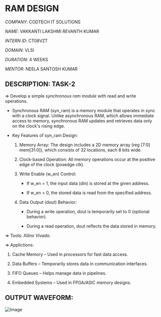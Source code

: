 # RAM DESIGN 

*COMPANY*: CODTECH IT SOLUTIONS

*NAME*: VAKKANTI LAKSHMI REVANTH KUMAR

*INTERN ID*: CT08VZT

*DOMAIN*: VLSI

*DURATION*: 4 WEEKS

*MENTOR*: NEELA SANTOSH KUMAR

## DESCRIPTION: TASK-2

=> Develop a simple *synchronous ram module* with read and write operations.

  * Synchronous RAM (syn_ram) is a memory module that operates in sync with a clock signal. Unlike asynchronous RAM, which allows immediate access to memory, synchronous RAM updates and retrieves data only on the clock's rising edge.
  
  * Key Features of syn_ram Design:
  
    1. Memory Array: The design includes a 2D memory array (reg [7:0] mem[31:0]), which consists of 32 locations, each 8 bits wide.
       
    2. Clock-based Operation: All memory operations occur at the positive edge of the clock (posedge clk).
       
    4. Write Enable (w_en) Control:
       
       - If w_en = 1, the input data (din) is stored at the given address.
         
       - If w_en = 0, the stored data is read from the specified address.
         
    6. Data Output (dout) Behavior:

       - During a write operation, dout is temporarily set to 0 (optional behavior).
       
       - During a read operation, dout reflects the data stored in memory.

=> Tools: *Xilinx Vivado.*

=> Applictions: 

  1. Cache Memory – Used in processors for fast data access.
    
  2. Data Buffers – Temporarily stores data in communication interfaces.
     
  3. FIFO Queues – Helps manage data in pipelines.
    
  4. Embedded Systems – Used in FPGA/ASIC memory designs.
     
## OUTPUT WAVEFORM: 

![Image](https://github.com/user-attachments/assets/08da7b03-2ec2-4954-a7a5-65099dbecc4a)

